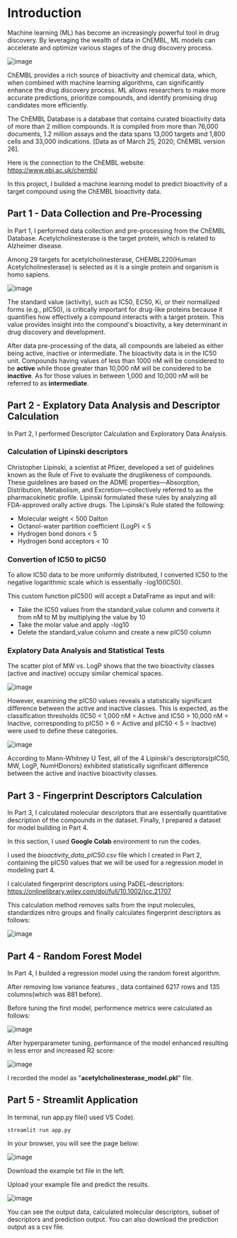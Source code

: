 
# Introduction 
Machine learning (ML) has become an increasingly powerful tool in drug discovery. By leveraging the wealth of data in ChEMBL, ML models can accelerate and optimize various stages of the drug discovery process.

![image](https://github.com/user-attachments/assets/734f70c6-3b30-49df-af68-95a6564fd4fd)


ChEMBL provides a rich source of bioactivity and chemical data, which, when combined with machine learning algorithms, can significantly enhance the drug discovery process. ML allows researchers to make more accurate predictions, prioritize compounds, and identify promising drug candidates more efficiently.

The ChEMBL Database is a database that contains curated bioactivity data of more than 2 million compounds. It is compiled from more than 76,000 documents, 1.2 million assays and the data spans 13,000 targets and 1,800 cells and 33,000 indications. [Data as of March 25, 2020; ChEMBL version 26].

Here is the connection to the ChEMBL website: https://www.ebi.ac.uk/chembl/

In this project, I builded a machine learning model to predict bioactivity of a target compound using the ChEMBL bioactivity data.


## Part 1 - Data Collection and Pre-Processing
In Part 1, I performed data collection and pre-processing from the ChEMBL Database.
Acetylcholinesterase is the target protein, which is related to Alzheimer disease.

Among 29 targets for acetylcholinesterase, CHEMBL220(Human Acetylcholinesterase) is selected as it is a single protein and organism is homo sapiens. 

![image](https://github.com/user-attachments/assets/6137dc98-0fea-4b5e-b26d-b3578b871191)

The standard value (activity), such as IC50, EC50, Ki, or their normalized forms (e.g., pIC50), is critically important for drug-like proteins because it quantifies how effectively a compound interacts with a target protein. This value provides insight into the compound's bioactivity, a key determinant in drug discovery and development. 

After data pre-processing of the data, all compounds are labeled as either being active, inactive or intermediate.
The bioactivity data is in the IC50 unit. Compounds having values of less than 1000 nM will be considered to be **active** while those greater than 10,000 nM will be considered to be **inactive**. As for those values in between 1,000 and 10,000 nM will be referred to as **intermediate**.

## Part 2 - Explatory Data Analysis and Descriptor Calculation

In Part 2, I performed Descriptor Calculation and Exploratory Data Analysis.

### Calculation of Lipinski descriptors

Christopher Lipinski, a scientist at Pfizer, developed a set of guidelines known as the Rule of Five to evaluate the druglikeness of compounds. These guidelines are based on the ADME properties—Absorption, Distribution, Metabolism, and Excretion—collectively referred to as the pharmacokinetic profile. Lipinski formulated these rules by analyzing all FDA-approved orally active drugs.
The Lipinski's Rule stated the following:

- Molecular weight < 500 Dalton
- Octanol-water partition coefficient (LogP) < 5
- Hydrogen bond donors < 5
- Hydrogen bond acceptors < 10

### Convertion of IC50 to pIC50
To allow IC50 data to be more uniformly distributed, I converted IC50 to the negative logarithmic scale which is essentially -log10(IC50).

This custom function pIC50() will accept a DataFrame as input and will:

- Take the IC50 values from the standard_value column and converts it from nM to M by multiplying the value by 10
- Take the molar value and apply -log10
- Delete the standard_value column and create a new pIC50 column

### Explatory Data Analysis and Statistical Tests

The scatter plot of MW vs. LogP shows that the two bioactivity classes (active and inactive) occupy similar chemical spaces.

![image](https://github.com/user-attachments/assets/a0821acd-fcc7-4c2f-9931-a93c57375945)

However, examining the pIC50 values reveals a statistically significant difference between the active and inactive classes. This is expected, as the classification thresholds (IC50 < 1,000 nM = Active and IC50 > 10,000 nM = Inactive, corresponding to pIC50 > 6 = Active and pIC50 < 5 = Inactive) were used to define these categories.

![image](https://github.com/user-attachments/assets/0b231f5a-57bc-4998-9ea8-1533bccdd971)

According to Mann-Whitney U Test, all of the 4 Lipinski's descriptors(pIC50, MW, LogP, NumHDonors) exhibited statistically significant difference between the active and inactive bioactivity classes.

## Part 3 - Fingerprint Descriptors Calculation

In Part 3, I calculated molecular descriptors that are essentially quantitative description of the compounds in the dataset. Finally, I prepared a dataset for model building in Part 4.

In this section, I used **Google Colab** environment to run the codes.

I used the *bioactivity_data_pIC50.csv* file which I created in Part 2, containing the pIC50 values that we will be used for a regression model in modeling part 4.

I calculated fingerprint descriptors using PaDEL-descriptors: https://onlinelibrary.wiley.com/doi/full/10.1002/jcc.21707

This calculation method removes salts from the input molecules, standardizes nitro groups and finally calculates fingerprint descriptors as follows:

![image](https://github.com/user-attachments/assets/624f2cdc-511f-4105-a23f-d884ed5e83c9)

## Part 4 - Random Forest Model

In Part 4, I builded a regression model using the random forest algorithm.

After removing low variance features , data contained 6217 rows and 135 columns(which was 881 before).

Before tuning the first model, performence metrics were calculated as follows:

![image](https://github.com/user-attachments/assets/a8085cad-b895-409f-b1c6-c294d48d6580)

After hyperparameter tuning, performance of the model enhanced resulting in less error and increased R2 score:

![image](https://github.com/user-attachments/assets/9c36fcb0-9531-45cb-a310-81f44e49b027)

I recorded the model as "**acetylcholinesterase_model.pkl**" file.

## Part 5 - Streamlit Application

In terminal, run app.py file(I used VS Code).

```
streamlit run app.py
```

In your browser, you will see the page below:

![image](https://github.com/user-attachments/assets/dc54100c-3b5f-4e93-8e4b-680cc1f14208)

Download the example txt file in the left.

Upload your example file and predict the results.

![image](https://github.com/user-attachments/assets/52ab7a45-0015-406b-95f1-a04611c5d02a)

You can see the output data, calculated molecular descriptors, subset of descriptors and prediction output.
You can also download the prediction output as a csv file.
















